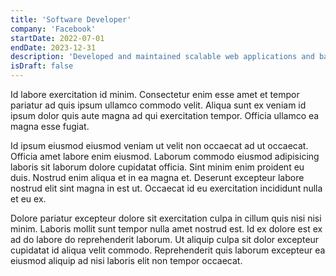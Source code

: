 ```yaml
---
title: 'Software Developer'
company: 'Facebook'
startDate: 2022-07-01
endDate: 2023-12-31
description: 'Developed and maintained scalable web applications and backend services. Worked on improving the performance and reliability of the Facebook platform. Participated in code reviews and collaborated with other developers to troubleshoot and resolve issues.'
isDraft: false
---
```


Id labore exercitation id minim. Consectetur enim esse amet et tempor pariatur ad quis ipsum ullamco commodo velit. Aliqua sunt ex veniam id ipsum dolor quis aute magna ad qui exercitation tempor. Officia ullamco ea magna esse fugiat.

Id ipsum eiusmod eiusmod veniam ut velit non occaecat ad ut occaecat. Officia amet labore enim eiusmod. Laborum commodo eiusmod adipisicing laboris sit laborum dolore cupidatat officia. Sint minim enim proident eu duis. Nostrud enim aliqua et in ea magna et. Deserunt excepteur labore nostrud elit sint magna in est ut. Occaecat id eu exercitation incididunt nulla et eu ex.

Dolore pariatur excepteur dolore sit exercitation culpa in cillum quis nisi nisi minim. Laboris mollit sunt tempor nulla amet nostrud est. Id ex dolore est ex ad do labore do reprehenderit laborum. Ut aliquip culpa sit dolor excepteur cupidatat id aliqua velit commodo. Reprehenderit quis laborum excepteur ea eiusmod aliquip ad nisi laboris elit non tempor occaecat.

